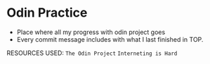 # Odin Practice

- Place where all my progress with odin project goes
- Every commit message includes with what I last finished in TOP.

RESOURCES USED: `The Odin Project` `Interneting is Hard`